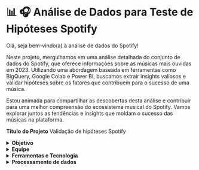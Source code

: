 # 📊 🎧 Análise de Dados para Teste de Hipóteses Spotify

Olá, seja bem-vindo(a) à análise de dados do Spotify!

Neste projeto, mergulhamos em uma análise detalhada do conjunto de dados do Spotify, que oferece informações sobre as músicas mais ouvidas em 2023. Utilizando uma abordagem baseada em ferramentas como BigQuery, Google Colab e Power BI, buscamos extrair insights valiosos e validar hipóteses sobre os fatores que contribuem para o sucesso de uma música.

Estou animada para compartilhar as descobertas desta análise e contribuir para uma melhor compreensão do ecossistema musical do Spotify. Vamos explorar juntos as tendências e insights que moldam o sucesso das músicas na plataforma.


**Título do Projeto**
Validação de hipóteses Spotify


<details>
<summary><b>Objetivo</b></summary>
  
O objetivo principal deste projeto foi aplicar testes estatísticos, como correlação, teste de significância e regressão linear, para validar ou refutar hipóteses relevantes. Essas análises visam fornecer descobertas valiosas para uma gravadora que busca entender o contexto da indústria musical para lançar um novo artista

**Contexto**


A indústria musical faz parte de um ambiente que está em constante evolução e é altamente competitivo, a chave para o triunfo reside na capacidade de tomar decisões estratégicas guiadas por dados.

Nesse cenário desafiador uma gravadora visionária se depara com a missão extraordinária de lançar um novo artista no firmamento musical global , ela dispõe um tesouro em sua mãos que são os dados do spotify, repleto de insights valiosos sobre as músicas que dominaram as paradas em 2023.
</details>


<details>
<summary><b>Equipe</b></summary>



  Lays Silva e Nicole Machado Corrêa

</details>


<details>
<summary><b>Ferramentas e Tecnologia</b></summary>



**BigQuery:** O BigQuery é um serviço de armazenamento e análise de dados na nuvem fornecido pelo Google Cloud Platform. Ele oferece capacidade escalável para armazenar grandes volumes de dados e realizar consultas SQL de forma rápida e eficiente. No contexto deste projeto, o BigQuery foi utilizado para importar as bases de dados, limpar e tratar os dados iniciais, realizar manipulações e alterações os tipos de dados, além de criar variáveis adicionais conforme necessário.

**Google Colab:** Uma plataforma de desenvolvimento baseada em nuvem, foram conduzidos os testes de significância estatística. Esta ferramenta permite escrever e executar código Python de forma colaborativa e eficiente, aproveitando recursos computacionais como GPU e TPU. Os testes de significância foram realizados para avaliar a validade estatística das hipóteses levantadas durante a análise de dados. O ambiente interativo do Google Colab proporcionou uma experiência flexível e acessível para conduzir esses testes, permitindo uma análise robusta dos resultados.

**Python:** Uma linguagem de programação versátil e poderosa, foi empregado neste projeto para conduzir uma análise de regressão linear. Além disso, Python foi utilizado para criar gráficos de dispersão.

**Power BI:** Uma ferramenta de visualização de dados da Microsoft, desempenhou um papel fundamental neste projeto ao criar um dashboard abrangente e informativo. Este dashboard integrava diversos dados da base de dados, proporcionando uma visão holística e detalhada do cenário da indústria musical em 2023.A capacidade de conectar e consolidar dados de diferentes fontes, a ampla variedade de opções de visualização e a facilidade de compartilhamento foram aspectos essenciais que contribuíram para a criação de um painel.


</details>


<details>
<summary><b>Processamento de dados</b></summary>


<details>
<summary><b>Obtenção de dados</b></summary>
  
Os dados foram obtidos através arquivos CVS nomeados como "track_in_spotify", "track_in_competition" e "track,technical_info".


**Importação da base de dados**

A primeira fase deste projeto consistiu na importação das bases de dados para o ambiente do BigQuery no Google Cloud. Dentro da opção "BigQuery", foi criada uma pasta denominada "projeto-2-hipoteses". Para isso, foram importadas as tabelas diretamente através do upload de arquivos, adicionando os três arquivos CSV correspondentes a  "track_in_spotify", "track_in_competition" e "track_technical_info" dentro de uma subpasta denominada "dados_spotify". Essa abordagem permitiu uma organização estruturada e acessível dos dados, facilitando sua manipulação e análise subsequentes.

* Descrição das tabelas:

**track_in_spotify:** A tabela "track_in_spotify" contém informações sobre as músicas disponíveis no Spotify. Ela inclui o identificador exclusivo da música (track_id), o nome da música (track_name), o nome do(s) artista(s) (artist(s)_name), o número de artistas que contribuíram na música (artist_count), o ano, mês e dia em que a música foi lançada (released_year, released_month, released_day), o número de listas de reprodução do Spotify em que a música está incluída (in_spotify_playlists), a presença e posição da música nas paradas do Spotify (in_spotify_charts) e o número total de streams, representando o número de vezes que a música foi ouvida pelos usuários do Spotify (streams). Essa tabela fornece uma visão abrangente das características e do desempenho das músicas na plataforma de streaming.

**track_in_competition:** A tabela "track_in_competition" oferece insights sobre a competição das músicas em outras plataformas de streaming, além do Spotify. Ela inclui o identificador exclusivo da música (track_id) e informações sobre sua presença e desempenho em serviços como Apple Music, Deezer e Shazam. Para cada plataforma, são registrados o número de listas de reprodução em que a música está incluída (in_apple_playlists, in_deezer_playlists), bem como sua posição e classificação nas respectivas paradas de sucesso (in_apple_charts, in_deezer_charts, in_shazam_charts). Essa tabela permite uma análise comparativa do desempenho das músicas em diferentes plataformas de streaming, fornecendo uma visão abrangente da sua popularidade e alcance entre os usuários.

**track_technical_info:** A tabela "track_technical_info" contém informações técnicas detalhadas sobre as músicas. Ela inclui o identificador exclusivo da música (track_id) e uma série de métricas que descrevem características musicais específicas. Estas métricas incluem o número de batidas por minuto (bpm), indicando o ritmo da música, a porcentagem de danceability, que representa o quão adequada a música é para dançar, o valence, indicando a positividade do conteúdo musical, a energia (energy) percebida da música, a acústica(acusticness), representando a quantidade de som acústico presente, a instrumentabilidade (instrumentality_),  indicando a quantidade de conteúdo instrumental, a porcentagem de liveness, que reflete a presença de elementos de performance ao vivo, e a speechiness, que representa a quantidade de palavras faladas na música. Essas informações fornecem uma compreensão detalhada das características musicais de cada faixa, possibilitando análises mais profundas sobre seu estilo, apelo emocional e potencial de engajamento com o público.

</details>

<details>
<summary><b> Limpeza dos dados</b></summary>

**Dados Nulos:**
Para identificar e tratar valores nulos no BigQuery, foram empregados comandos SQL, incluindo SELECT, FROM, WHERE e IS NULL, para localizar os valores nulos dentro de cada uma das variáveis das tabelas. Durante a análise, constatou-se a presença de 50 valores nulos na variável "in_shazam_charts" e 95 valores nulos na variável "key". Para abordar os valores nulos na variável "in_shazam_charts", optou-se por utilizar o valor da mediana para preenchê-los, uma vez que esse método resultou em uma variação mínima na média dos dados. Essa estratégia de tratamento foi escolhida para preservar a integridade e a representatividade dos dados, garantindo a qualidade da análise subsequente.

**Dados Duplicados:**
Para identificar e tratar valores duplicados no BigQuery, foram utilizados os comandos SQL COUNT, GROUP BY e HAVING. Durante a análise, foram identificados 10 valores duplicados para a variável "track_name". Para lidar com essa duplicidade, foram removidos 5 valores duplicados, garantindo a integridade e a consistência dos dados. Essa abordagem foi adotada para assegurar a precisão e a confiabilidade da análise subsequente, evitando distorções nos resultados devido a entradas duplicadas.
</details>

<details>
<summary><b> Transformação dos dados</b></summary>

**Dados fora do escopo da análise e discrepantes:**
Através de comandos SQL, como SELECT EXCEPT, foi decidido remover as variáveis "key" (tom musical da música) e "mode" (modo de música -maior ou menor), pois foram consideradas irrelevantes para o propósito da análise. Em relação aos dados discrepantes, foi utilizado o comando REGEXP REPLACE para manipulação de strings, corrigindo caracteres nas variáveis "track_name" e "artist_s__name". Para identificar discrepâncias em variáveis numéricas, como "streams", originalmente armazenada como string, empregaram-se os comandos MAX, MIN e AVG. Essa abordagem permitiu a identificação e correção de valores discrepantes, garantindo a qualidade e a confiabilidade dos dados.


**Conversão do tipo de dados da variável 'streams':**
A variável "streams", que originalmente estava no formato de string, foi convertida para um formato numérico utilizando o comando SAFE_CAST. Essa conversão permite que os dados sejam tratados e analisados de forma mais eficiente, possibilitando a realização de cálculos e análises estatísticas relevantes,proporcionando uma compreensão mais precisa do número total de streams de cada música no Spotify.


**Criação de novas variáveis:** 
Através dos comandos CONCAT, CAST e JOIN, foram criadas as seguintes variáveis:


* "release_date_concat": Esta variável foi criada com o propósito de combinar três variáveis: *"released_year", "released_month" e "released_day", formando uma única data que representa o ano, mês e dia de lançamento de uma música.

* "soma_playlists": Esta variável representa a soma de uma música em playlists do Spotify, Deezer e Apple, sendo criada através da concatenação das variáveis "in_spotify_playlists", "in_apple_playlists" e "in_deezer_playlists".

Obs: Não consideramos o Shazam, pois se trata de um aplicativo que identifica o nome da música que está tocando no ambiente, ele é útil para quem não conhece ou se esqueceu do nome da canção reproduzida.

* "count_music_artosolo": Esta variável foi criada para representar a quantidade de músicas por artista solo. Para sua criação, foram utilizados os comandos SQL WITH, COUNT e GROUP BY.

Essas variáveis foram criadas utilizando uma combinação de funções e comandos SQL para agregar e manipular os dados de forma significativa, proporcionando insights valiosos para análises posteriores.


**Consolidação dos dados:**
Ao término do processo, foi realizada a integração das tabelas 'track_in_competition', 'track_in_spotify' e 'track_technical_info' por meio dos comandos CREATE TABLE, LEFT JOIN e JOIN, resultando na criação da tabela 'dados_spotify_final'."

</details>


<details>
<summary><b> Análise Exploratória dos dados </b></summary>



</details>
